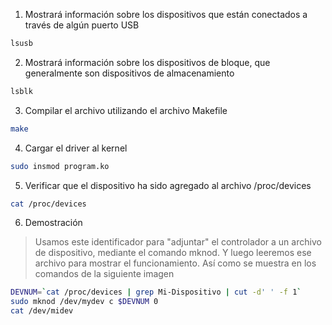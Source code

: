 1. Mostrará información sobre los dispositivos que están conectados a través de algún puerto USB

```bash
lsusb
```

2. Mostrará información sobre los dispositivos de bloque, que generalmente son dispositivos de almacenamiento

```bash
lsblk
```

3. Compilar el archivo utilizando el archivo Makefile
```bash
make
```

4. Cargar el driver al kernel
```bash
sudo insmod program.ko
```

5. Verificar que el dispositivo ha sido agregado al archivo /proc/devices
```bash
cat /proc/devices
```

6. Demostración
> Usamos este identificador para "adjuntar" el controlador a un archivo de dispositivo, mediante el comando mknod. Y luego leeremos ese archivo para mostrar el funcionamiento. Así como se muestra en los comandos de la siguiente imagen

```bash
DEVNUM=`cat /proc/devices | grep Mi-Dispositivo | cut -d' ' -f 1`
sudo mknod /dev/mydev c $DEVNUM 0
cat /dev/midev
```